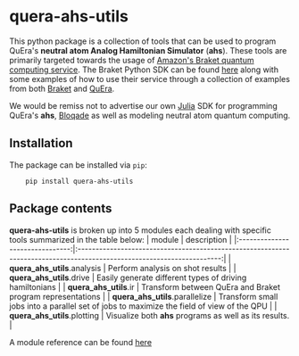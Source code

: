 # quera-ahs-utils
This python package is a collection of tools that can be used to program QuEra's **neutral atom Analog Hamiltonian Simulator** (**ahs**). These tools are primarily targeted towards the usage of [Amazon's Braket quantum computing service](https://aws.amazon.com/braket/). The Braket Python SDK can be found [here](https://github.com/aws/amazon-braket-sdk-python) along with some examples of how to use their service through a collection of examples from both [Braket](https://github.com/aws/amazon-braket-examples/tree/main/examples/analog_hamiltonian_simulation) and [QuEra](https://github.com/QuEraComputing/QuEra-braket-examples). 

We would be remiss not to advertise our own [Julia](https://julialang.org/) SDK for programming QuEra's **ahs**, [Bloqade](https://queracomputing.github.io/Bloqade.jl/dev/) as well as modeling neutral atom quantum computing. 

## Installation
The package can be installed via `pip`:

```
    pip install quera-ahs-utils
```

## Package contents

**quera-ahs-utils** is broken up into 5 modules each dealing with specific tools summarized in the table below:
|              module             |                                                       description                                                      |
|:-------------------------------:|:----------------------------------------------------------------------------------------------------------------------:|
| **quera_ahs_utils**.analysis    | Perform analysis on shot results                                                         |
| **quera_ahs_utils**.drive       | Easily generate different types of driving hamiltonians                                   |
| **quera_ahs_utils**.ir          | Transform between QuEra and Braket program representations                                |
| **quera_ahs_utils**.parallelize | Transform small jobs into a parallel set of jobs to maximize the field of view of the QPU |
| **quera_ahs_utils**.plotting    | Visualize both **ahs** programs as well as its results.                              |

A module reference can be found [here](https://queracomputing.github.io/quera-ahs-utils/)
